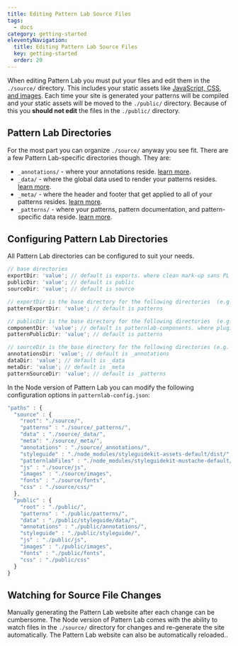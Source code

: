 ```yaml
---
title: Editing Pattern Lab Source Files
tags:
  - docs
category: getting-started
eleventyNavigation:
  title: Editing Pattern Lab Source Files
  key: getting-started
  order: 20
---
```


When editing Pattern Lab you must put your files and edit them in the `./source/` directory. This includes your static assets like [JavaScript, CSS, and images](/docs/managing-pattern-assets/). Each time your site is generated your patterns will be compiled and your static assets will be moved to the `./public/` directory. Because of this you **should not edit** the files in the `./public/` directory.

## Pattern Lab Directories

For the most part you can organize `./source/` anyway you see fit. There are a few Pattern Lab-specific directories though. They are:

- `_annotations/` - where your annotations reside. [learn more](/docs/adding-annotations/).
- `_data/` - where the global data used to render your patterns resides. [learn more](/docs/overview-of-data/).
- `_meta/` - where the header and footer that get applied to all of your patterns resides. [learn more](/docs/modifying-the-pattern-header-and-footer/).
- `_patterns/` - where your patterns, pattern documentation, and pattern-specific data reside. [learn more](/docs/reorganizing-patterns/).

## Configuring Pattern Lab Directories

All Pattern Lab directories can be configured to suit your needs.

```js
// base directories
exportDir: 'value'; // default is exports. where clean mark-up sans PL code is exported to.
publicDir: 'value'; // default is public
sourceDir: 'value'; // default is source

// exportDir is the base directory for the following directories  (e.g. ./exports/patterns)
patternExportDir: 'value'; // default is patterns

// publicDir is the base directory for the following directories  (e.g. ./public/patterns)
componentDir: 'value'; // default is patternlab-components. where plugin components are installed.
patternPublicDir: 'value'; // default is patterns

// sourceDir is the base directory for the following directories (e.g. ./source/_patterns)
annotationsDir: 'value'; // default is _annotations
dataDir: 'value'; // default is _data
metaDir: 'value'; // default is _meta
patternSourceDir: 'value'; // default is _patterns
```

In the Node version of Pattern Lab you can modify the following configuration options in `patternlab-config.json`:

```javascript
"paths" : {
  "source" : {
    "root": "./source/",
    "patterns" : "./source/_patterns/",
    "data" : "./source/_data/",
    "meta": "./source/_meta/",
    "annotations" : "./source/_annotations/",
    "styleguide" : "./node_modules/styleguidekit-assets-default/dist/",
    "patternlabFiles" : "./node_modules/styleguidekit-mustache-default/views/",
    "js" : "./source/js",
    "images" : "./source/images",
    "fonts" : "./source/fonts",
    "css" : "./source/css/"
  },
  "public" : {
    "root" : "./public/",
    "patterns" : "./public/patterns/",
    "data" : "./public/styleguide/data/",
    "annotations" : "./public/annotations/",
    "styleguide" : "./public/styleguide/",
    "js" : "./public/js",
    "images" : "./public/images",
    "fonts" : "./public/fonts",
    "css" : "./public/css"
  }
}
```

## Watching for Source File Changes

Manually generating the Pattern Lab website after each change can be cumbersome. The Node version of Pattern Lab comes with the ability to watch files in the `./source/` directory for changes and re-generate the site automatically. The Pattern Lab website can also be automatically reloaded..
